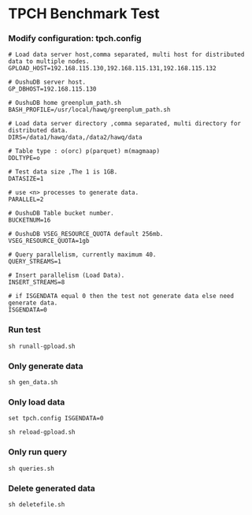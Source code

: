 # TPCH Benchmark Test
### Modify configuration: tpch.config
```shell
# Load data server host,comma separated, multi host for distributed data to multiple nodes.  
GPLOAD_HOST=192.168.115.130,192.168.115.131,192.168.115.132 

# OushuDB server host.  
GP_DBHOST=192.168.115.130              

# OushuDB home greenplum_path.sh  
BASH_PROFILE=/usr/local/hawq/greenplum_path.sh      

# Load data server directory ,comma separated, multi directory for distributed data.  
DIRS=/data1/hawq/data,/data2/hawq/data                

# Table type : o(orc) p(parquet) m(magmaap)  
DDLTYPE=o                                             

# Test data size ,The 1 is 1GB.  
DATASIZE=1                        

# use <n> processes to generate data.  
PARALLEL=2

# OushuDB Table bucket number.
BUCKETNUM=16

# OushuDB VSEG_RESOURCE_QUOTA default 256mb.
VSEG_RESOURCE_QUOTA=1gb

# Query parallelism, currently maximum 40.  
QUERY_STREAMS=1                                     

# Insert parallelism (Load Data).  
INSERT_STREAMS=8                    

# if ISGENDATA equal 0 then the test not generate data else need generate data.   
ISGENDATA=0                                                 
```
### Run test
```shell
sh runall-gpload.sh
```
### Only generate data
```shell
sh gen_data.sh
```
### Only load data
```shell
set tpch.config ISGENDATA=0

sh reload-gpload.sh 
```
### Only run query
```shell
sh queries.sh
```
### Delete generated data
```shell
sh deletefile.sh
```
